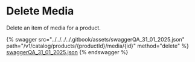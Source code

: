 # Delete Media

Delete an item of media for a product.

{% swagger src="../../../../.gitbook/assets/swaggerQA_31_01_2025.json" path="/v1/catalog/products/{productId}/media/{id}" method="delete" %}
[swaggerQA_31_01_2025.json](../../../../.gitbook/assets/swaggerQA_31_01_2025.json)
{% endswagger %}
